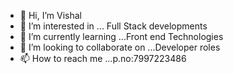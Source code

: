 - 👋 Hi, I’m Vishal
- 👀 I’m interested in ... Full Stack developments
- 🌱 I’m currently learning ...Front end Technologies
- 💞️ I’m looking to collaborate on ...Developer roles
- 📫 How to reach me ...p.no:7997223486

<!---
vishal03222222/vishal03222222 is a ✨ special ✨ repository because its `README.md` (this file) appears on your GitHub profile.
You can click the Preview link to take a look at your changes.
--->
